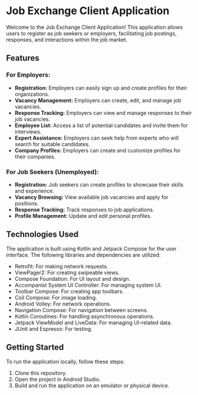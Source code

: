 # Job Exchange Client Application

Welcome to the Job Exchange Client Application! This application allows users to register as job seekers or employers, facilitating job postings, responses, and interactions within the job market.

## Features

### For Employers:
- **Registration:** Employers can easily sign up and create profiles for their organizations.
- **Vacancy Management:** Employers can create, edit, and manage job vacancies.
- **Response Tracking:** Employers can view and manage responses to their job vacancies.
- **Employee List:** Access a list of potential candidates and invite them for interviews.
- **Expert Assistance:** Employers can seek help from experts who will search for suitable candidates.
- **Company Profiles:** Employers can create and customize profiles for their companies.

### For Job Seekers (Unemployed):
- **Registration:** Job seekers can create profiles to showcase their skills and experience.
- **Vacancy Browsing:** View available job vacancies and apply for positions.
- **Response Tracking:** Track responses to job applications.
- **Profile Management:** Update and edit personal profiles.

## Technologies Used

The application is built using Kotlin and Jetpack Compose for the user interface. The following libraries and dependencies are utilized:

- Retrofit: For making network requests.
- ViewPager2: For creating swipeable views.
- Compose Foundation: For UI layout and design.
- Accompanist System UI Controller: For managing system UI.
- Toolbar Compose: For creating app toolbars.
- Coil Compose: For image loading.
- Android Volley: For network operations.
- Navigation Compose: For navigation between screens.
- Kotlin Coroutines: For handling asynchronous operations.
- Jetpack ViewModel and LiveData: For managing UI-related data.
- JUnit and Espresso: For testing.

## Getting Started

To run the application locally, follow these steps:

1. Clone this repository.
2. Open the project in Android Studio.
3. Build and run the application on an emulator or physical device.
